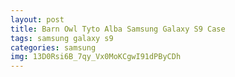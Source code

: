 ```yaml
---
layout: post
title: Barn Owl Tyto Alba Samsung Galaxy S9 Case
tags: samsung galaxy s9
categories: samsung
img: 13D0Rsi6B_7qy_Vx0MoKCgwI91dPByCDh
---
```

